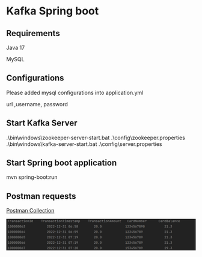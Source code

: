 # Kafka Spring boot 

## Requirements 

Java 17

MySQL

## Configurations

Please added mysql configurations into application.yml

url ,username, password

## Start Kafka Server
.\bin\windows\zookeeper-server-start.bat .\config\zookeeper.properties
.\bin\windows\kafka-server-start.bat .\config\server.properties

## Start Spring boot application

mvn spring-boot:run

## Postman requests

[Postman Collection ](KafkaAssement.postman_collection.json) 

![Screen shot ](ss.png)


